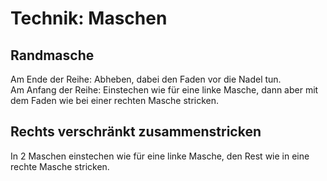 # Technik: Maschen

## Randmasche
Am Ende der Reihe: Abheben, dabei den Faden vor die Nadel tun.  
Am Anfang der Reihe: Einstechen wie für eine linke Masche, dann aber mit dem Faden wie bei einer rechten Masche stricken.

## Rechts verschränkt zusammenstricken
In 2 Maschen einstechen wie für eine linke Masche, den Rest wie in eine rechte Masche stricken.
